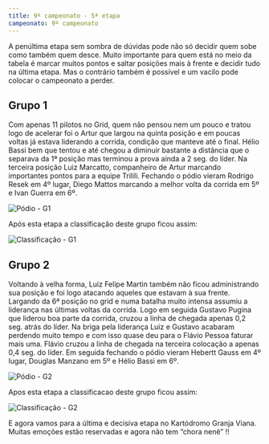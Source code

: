 ```yaml
---
title: 9º campeonato - 5ª etapa
campeonato: 9º campeonato
---
```


A penúltima etapa sem sombra de dúvidas pode não só decidir quem sobe como também quem desce. Muito importante para quem está no meio da tabela é marcar muitos pontos e saltar posições mais à frente e decidir tudo na última etapa. Mas o contrário também é possível e um vacilo pode colocar o campeonato a perder.

## Grupo 1

Com apenas 11 pilotos no Grid, quem não pensou nem um pouco e tratou logo de acelerar foi o Artur que largou na quinta posição e em poucas voltas já estava liderando a corrida, condição que manteve até o final. Hélio Bassi bem que tentou e até chegou a diminuir bastante a distância que o separava da 1ª posição mas terminou a prova ainda a 2 seg. do líder. Na terceira posição Luiz Marcatto, companheiro de Artur marcando importantes pontos para a equipe Trilili. Fechando o pódio vieram Rodrigo Resek em 4º lugar, Diego Mattos marcando a melhor volta da corrida em 5º e Ivan Guerra em 6º.

![Pódio - G1](/uploads/Podio2014_sem2_prova05_M.MOA_G1.jpg)

Após esta etapa a classificação deste grupo ficou assim:

![Classificação - G1](/uploads/Classific2014_sem2_prova05_Equipes_e_Pilotos_G1.jpg)

## Grupo 2

Voltando à velha forma, Luiz Felipe Martin também não ficou administrando sua posição e foi logo atacando aqueles que estavam à sua frente. Largando da 6ª posição no grid e numa batalha muito intensa assumiu a liderança nas últimas voltas da corrida. Logo em seguida Gustavo Pugina que liderou boa parte da corrida, cruzou a linha de chegada apenas 0,2 seg. atrás do líder.  Na briga pela liderança Luiz e Gustavo acabaram perdendo muito tempo e com isso quase deu para o Flávio Pessoa faturar mais uma. Flávio cruzou a linha de chegada na terceira colocação a apenas 0,4 seg. do líder. Em seguida fechando o pódio vieram Hebertt Gauss em 4º lugar, Douglas Manzano em 5º e Hélio Bassi em 6º.

![Pódio - G2](/uploads/Podio2014_sem2_prova05_M.MOA_G2.jpg)

Apos esta etapa a classificacao deste grupo ficou assim:

![Classificação - G2](/uploads/Classific2014_sem2_prova05_Equipes_e_Pilotos_G2.jpg)

E agora vamos para a última e decisiva etapa no Kartódromo Granja Viana. Muitas emoções estão reservadas e agora não tem “chora nenê” !!